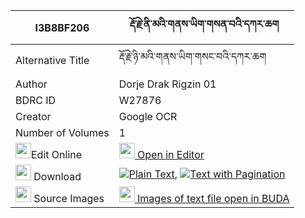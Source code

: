 |I3B8BF206|རྡོ་རྗེ་ནི་མའི་གནས་ཡིག་གསན་བའི་དཀར་ཆག 
| --- | --- 
|Alternative Title |རྡོ་རྗེ་ཉི་མའི་གནས་ཡིག་གསང་བའི་དཀར་ཆག
|Author| Dorje Drak Rigzin 01
|BDRC ID | W27876
|Creator | Google OCR
|Number of Volumes| 1
|<img width="25" src="https://img.icons8.com/color/25/000000/edit-property.png">Edit Online| [<img width="25" src="https://avatars.githubusercontent.com/u/45091458?s=200&v=4"> Open in Editor](http://editor.openpecha.org/I3B8BF206)
|<img width="25" src="https://img.icons8.com/fluent/48/000000/download-2.png"/>  Download | [![](https://img.icons8.com/color/20/000000/txt.png)Plain Text](https://github.com/Openpecha/I3B8BF206/releases/download/v1/dorje_ni_ma_i_neyik_senwa_i_ka_plain_I3B8BF206.zip), [![](https://img.icons8.com/color/20/000000/txt.png)Text with Pagination](https://github.com/Openpecha/I3B8BF206/releases/download/v1/dorje_ni_ma_i_neyik_senwa_i_ka_pages_I3B8BF206.zip)
|<img width="25" src="https://img.icons8.com/plasticine/100/000000/pictures-folder.png"/>  Source Images | [<img width="25" src="https://library.bdrc.io/icons/BUDA-small.svg"> Images of text file open in BUDA](https://library.bdrc.io/show/bdr:W27876)